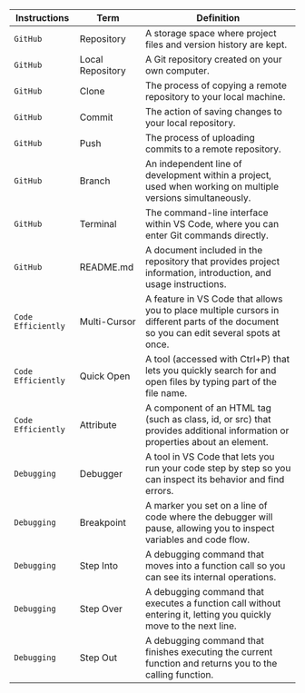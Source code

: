 | **Instructions** | **Term** | **Definition** |
| ------------ |------------------------------|----------------|
|`GitHub`|Repository|A storage space where project files and version history are kept.|
|`GitHub`|Local Repository|A Git repository created on your own computer.|
|`GitHub`|Clone|The process of copying a remote repository to your local machine.|
|`GitHub`|Commit|The action of saving changes to your local repository.|
|`GitHub`|Push|The process of uploading commits to a remote repository.|
|`GitHub`|Branch|An independent line of development within a project, used when working on multiple versions simultaneously.|
|`GitHub`|Terminal|The command-line interface within VS Code, where you can enter Git commands directly.|
|`GitHub`|README.md|A document included in the repository that provides project information, introduction, and usage instructions.|
|`Code Efficiently`|Multi-Cursor|A feature in VS Code that allows you to place multiple cursors in different parts of the document so you can edit several spots at once.|
|`Code Efficiently`|Quick Open|A tool (accessed with Ctrl+P) that lets you quickly search for and open files by typing part of the file name.|
|`Code Efficiently`|Attribute|A component of an HTML tag (such as class, id, or src) that provides additional information or properties about an element.|
|`Debugging`|Debugger|A tool in VS Code that lets you run your code step by step so you can inspect its behavior and find errors.|
|`Debugging`|Breakpoint|A marker you set on a line of code where the debugger will pause, allowing you to inspect variables and code flow.|
|`Debugging`|Step Into|A debugging command that moves into a function call so you can see its internal operations.|
|`Debugging`|Step Over|A debugging command that executes a function call without entering it, letting you quickly move to the next line.|
|`Debugging`|Step Out|A debugging command that finishes executing the current function and returns you to the calling function.|